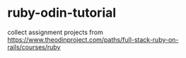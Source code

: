 # ruby-odin-tutorial
collect assignment projects from https://www.theodinproject.com/paths/full-stack-ruby-on-rails/courses/ruby
